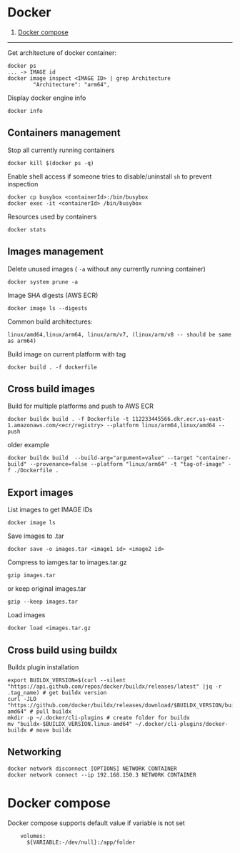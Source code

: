 # Docker

1) [Docker compose](#docker-compose)
-----

Get architecture of docker container:
```
docker ps
... -> IMAGE id
docker image inspect <IMAGE ID> | grep Architecture
        "Architecture": "arm64",
```

Display docker engine info
```
docker info
```

## Containers management

Stop all currently running containers
```
docker kill $(docker ps -q)
```

Enable shell access if someone tries to disable/uninstall `sh` to prevent inspection
```
docker cp busybox <containerId>:/bin/busybox
docker exec -it <containerId> /bin/busybox
```

Resources used by containers
```
docker stats
```


## Images management
Delete unused images ( `-a` without any currently running container)
```
docker system prune -a
```

Image SHA digests (AWS ECR)
```
docker image ls --digests
```


Common build architectures:
```
linux/amd64,linux/arm64, linux/arm/v7, (linux/arm/v8 -- should be same as arm64)
```


Build image on current platform with tag
```
docker build . -f dockerfile
```

## Cross build images

Build for multiple platforms and push to AWS ECR
```
docker buildx build . -f Dockerfile -t 112233445566.dkr.ecr.us-east-1.amazonaws.com/<ecr/registry> --platform linux/arm64,linux/amd64 --push
```

older example
```
docker buildx build  --build-arg="argument=value" --target "container-build" --provenance=false --platform "linux/arm64" -t "tag-of-image" -f ./Dockerfile .
```

## Export images
List images to get IMAGE IDs
```
docker image ls
```

Save images to .tar
```
docker save -o images.tar <image1 id> <image2 id>
```

Compress to iamges.tar to images.tar.gz
```
gzip images.tar
```
or keep original images.tar
```
gzip --keep images.tar
```

Load images
```
docker load <images.tar.gz
```

## Cross build using buildx
Buildx plugin installation
```
export BUILDX_VERSION=$(curl --silent "https://api.github.com/repos/docker/buildx/releases/latest" |jq -r .tag_name) # get buildx version
curl -JLO "https://github.com/docker/buildx/releases/download/$BUILDX_VERSION/buildx-$BUILDX_VERSION.linux-amd64" # pull buildx
mkdir -p ~/.docker/cli-plugins # create folder for buildx
mv "buildx-$BUILDX_VERSION.linux-amd64" ~/.docker/cli-plugins/docker-buildx # move buildx
```

## Networking
```
docker network disconnect [OPTIONS] NETWORK CONTAINER
docker network connect --ip 192.168.150.3 NETWORK CONTAINER
```

# Docker compose
Docker compose supports default value if variable is not set
```
    volumes:
      ${VARIABLE:-/dev/null}:/app/folder
```
